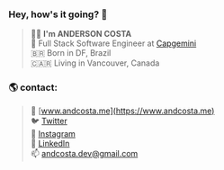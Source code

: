 ### Hey, how's it going? 👋

> 👨‍💻 **I'm ANDERSON COSTA** <br>
💼 Full Stack Software Engineer at [Capgemini](https://www.capgemini.com) <br>
🇧🇷 Born in DF, Brazil <br>
🇨🇦🇷 Living in Vancouver, Canada <br>

### 🌎 **contact:**

> 🚀 [www.andcosta.me](https://www.andcosta.me) <br>
🐦 [Twitter](https://twitter.com/andcostaca) <br>
📸 [Instagram](https://instagram.com/andcostaca) <br>
💼 [LinkedIn](https://www.linkedin.com/in/andcosta) <br>
📫 [andcosta.dev@gmail.com](mailto:andcosta.dev@gmail.com) <br>
